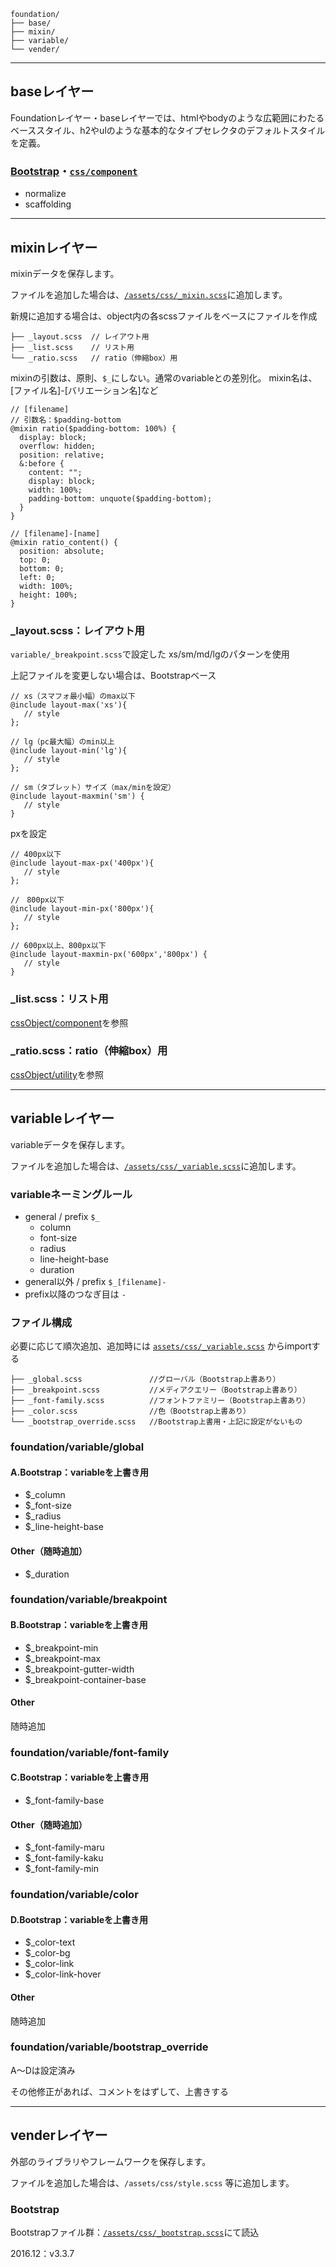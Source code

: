 
```
foundation/
├── base/
├── mixin/
├── variable/
└── vender/
```

---

## baseレイヤー
Foundationレイヤー・baseレイヤーでは、htmlやbodyのような広範囲にわたるベーススタイル、h2やulのような基本的なタイプセレクタのデフォルトスタイルを定義。

### [Bootstrap](/bootstrap.html)・[`css/component`](http://getbootstrap.com/css/)

- normalize
- scaffolding

---

## mixinレイヤー
mixinデータを保存します。

ファイルを追加した場合は、[`/assets/css/_mixin.scss`](/mixin.html)に追加します。

新規に追加する場合は、object内の各scssファイルをベースにファイルを作成

```
├── _layout.scss  // レイアウト用
├── _list.scss    // リスト用
└── _ratio.scss   // ratio（伸縮box）用
```

mixinの引数は、原則、`$_`にしない。通常のvariableとの差別化。
mixin名は、[ファイル名]-[バリエーション名]など
```
// [filename]
// 引数名：$padding-bottom
@mixin ratio($padding-bottom: 100%) {
  display: block;
  overflow: hidden;
  position: relative;
  &:before {
    content: "";
    display: block;
    width: 100%;
    padding-bottom: unquote($padding-bottom);
  }
}

// [filename]-[name]
@mixin ratio_content() {
  position: absolute;
  top: 0;
  bottom: 0;
  left: 0;
  width: 100%;
  height: 100%;
}
```

### _layout.scss：レイアウト用

`variable/_breakpoint.scss`で設定した xs/sm/md/lgのパターンを使用

上記ファイルを変更しない場合は、Bootstrapベース
```
// xs（スマフォ最小幅）のmax以下
@include layout-max('xs'){
   // style
};

// lg（pc最大幅）のmin以上
@include layout-min('lg'){
   // style
};

// sm（タブレット）サイズ（max/minを設定）
@include layout-maxmin('sm') {
   // style
}
```

pxを設定
```
// 400px以下
@include layout-max-px('400px'){
   // style
};

//　800px以下
@include layout-min-px('800px'){
   // style
};

// 600px以上、800px以下
@include layout-maxmin-px('600px','800px') {
   // style
}
```

### _list.scss：リスト用
[cssObject/component](/cssObject/component.html)を参照

### _ratio.scss：ratio（伸縮box）用
[cssObject/utility](/cssObject/utility.html)を参照


---

## variableレイヤー

variableデータを保存します。

ファイルを追加した場合は、[`/assets/css/_variable.scss`](/variable.html)に追加します。

### variableネーミングルール
- general / prefix `$_`
  - column
  - font-size
  - radius
  - line-height-base
  - duration
- general以外 / prefix `$_[filename]-`
- prefix以降のつなぎ目は `-`


### ファイル構成

必要に応じて順次追加、追加時には [`assets/css/_variable.scss`](/variable.html) からimportする

```
├── _global.scss               //グローバル（Bootstrap上書あり）
├── _breakpoint.scss           //メディアクエリー（Bootstrap上書あり）
├── _font-family.scss          //フォントファミリー（Bootstrap上書あり）
├── _color.scss                //色（Bootstrap上書あり）
└── _bootstrap_override.scss   //Bootstrap上書用・上記に設定がないもの
```

### foundation/variable/global

#### A.Bootstrap：variableを上書き用
- $_column
- $_font-size
- $_radius
- $_line-height-base

#### Other（随時追加）
- $_duration

### foundation/variable/breakpoint

#### B.Bootstrap：variableを上書き用
- $_breakpoint-min
- $_breakpoint-max
- $_breakpoint-gutter-width
- $_breakpoint-container-base

#### Other
随時追加

### foundation/variable/font-family

#### C.Bootstrap：variableを上書き用
- $_font-family-base

#### Other（随時追加）
- $_font-family-maru
- $_font-family-kaku
- $_font-family-min

### foundation/variable/color

#### D.Bootstrap：variableを上書き用
- $_color-text
- $_color-bg
- $_color-link
- $_color-link-hover

#### Other
随時追加

### foundation/variable/bootstrap_override

A〜Dは設定済み

その他修正があれば、コメントをはずして、上書きする


---

## venderレイヤー
外部のライブラリやフレームワークを保存します。

ファイルを追加した場合は、`/assets/css/style.scss` 等に追加します。

### Bootstrap

Bootstrapファイル群：[`/assets/css/_bootstrap.scss`](/bootstrap.html)にて読込

2016.12：v3.3.7
